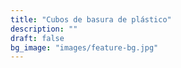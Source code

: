 ```yaml
---
title: "Cubos de basura de plástico"
description: ""
draft: false
bg_image: "images/feature-bg.jpg"
---
```

